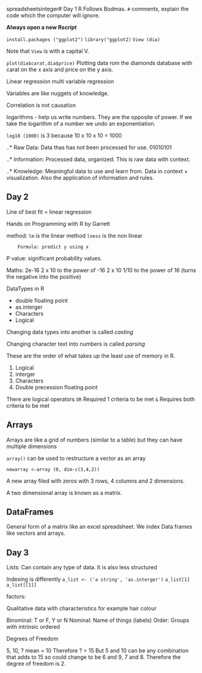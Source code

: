 spreadsheetsinteger# Day 1
R
Follows Bodmas.
`#` comments, explain the code which the computer will ignore.

**Always open a new Rscript**

`install.packages ("ggplot2")`
`library("ggplot2)`
`View (dia)`

Note that `View` is with a capital V.

`plot(dia$carat,dia$price)`
Plotting data rom the diamonds database with carat on the x axis and price on the y axis.

Linear regression
multi variable regression

Variables are like nuggets of knowledge.

Correlation is not causation

logarithms - help us write numbers. They are the opposite of power. If we take the logarithm of a number we undo an exponentiation.


`log10 (1000)` is 3 because 10 x 10 x 10 = 1000

..* Raw Data: Data thas has not been processed for use.
01010101

..* Information:
Processed data, organized. This is raw data with context.

..* Knowledge:
Meaningful data to use and learn from. Data in context + visualization. Also the application of information and rules.

## Day 2

Line of best fit = linear regression

Hands on Programming with R by Garrett

method: `lm` is the linear method
        `loess` is the non linear

        Formula: predict y using x

  P value: significant probability values.

  Maths: 2e-16
  2 x 10 to the power of -16
  2 x 10 1/10 to the power of 16 (turns the negative into the positive)

DataTypes in R

* double floating point
* as.interger
* Characters
* Logical

Changing data types into another is called *casting*

Changing character text into numbers is called *parsing*

These are the order of what takes up the least use of memory in R.

1. Logical
2. interger
3. Characters
4. Double precession floating point

There are logical operators
`OR` Required 1 criteria to be met
`&` Requires both criteria to be met

## Arrays
Arrays are like a grid of numbers (similar to a table) but they can have multiple dimensions

`array()` can be used to restructure a vector as an array

`newarray <-array (0, dim-c(3,4,2))`

A new array filed with zeros with 3 rows, 4 columns and 2 dimensions.

A two dimensional array is known as a matrix.

## DataFrames

General form of a matrix like an excel spreadsheet.
We index Data frames like vectors and
arrays.

## Day 3

Lists: Can contain any type of data. It is also less structured

Indexing is differently
`a_list <- ('a string', 'as.interger')`
`a_list[1]`
`a_list[[1]]`

factors:

Qualitative data with characteristics for example hair colour

Binominal: T or F, Y or N
Nominal: Name of things (labels)
Order: Groups with intrinsic ordered

Degrees of Freedom

5, 10, ?
mean = 10
Therefore ? = 15
But 5 and 10 can be any combination that adds to 15 so could change to be 6 and 9, 7 and 8. Therefore the degree of freedom is 2.
